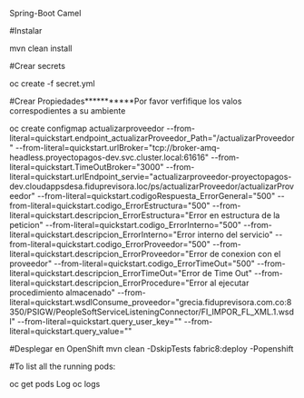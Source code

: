 Spring-Boot Camel

#Instalar

mvn clean install

#Crear secrets

oc create -f secret.yml

#Crear Propiedades***********Por favor verfifique los valos correspodientes a su ambiente

oc create configmap actualizarproveedor --from-literal=quickstart.endpoint_actualizarProveedor_Path="/actualizarProveedor" --from-literal=quickstart.urlBroker="tcp://broker-amq-headless.proyectopagos-dev.svc.cluster.local:61616" --from-literal=quickstart.TimeOutBroker="3000" --from-literal=quickstart.urlEndpoint_servie="actualizarproveedor-proyectopagos-dev.cloudappsdesa.fiduprevisora.loc/ps/actualizarProveedor/actualizarProveedor" --from-literal=quickstart.codigoRespuesta_ErrorGeneral="500" --from-literal=quickstart.codigo_ErrorEstructura="500" --from-literal=quickstart.descripcion_ErrorEstructura="Error en estructura de la peticion" --from-literal=quickstart.codigo_ErrorInterno="500" --from-literal=quickstart.descripcion_ErrorInterno="Error interno del servicio" --from-literal=quickstart.codigo_ErrorProveedor="500" --from-literal=quickstart.descripcion_ErrorProveedor="Error de conexion con el proveedor" --from-literal=quickstart.codigo_ErrorTimeOut="500" --from-literal=quickstart.descripcion_ErrorTimeOut="Error de Time Out" --from-literal=quickstart.descripcion_ErrorProcedure="Error al ejecutar procedimiento almacenado" --from-literal=quickstart.wsdlConsume_proveedor="grecia.fiduprevisora.com.co:8350/PSIGW/PeopleSoftServiceListeningConnector/FI_IMPOR_FL_XML.1.wsdl" --from-literal=quickstart.query_user_key="" --from-literal=quickstart.query_value=""

#Desplegar en OpenShift
mvn clean -DskipTests fabric8:deploy -Popenshift

#To list all the running pods:

oc get pods
Log oc logs